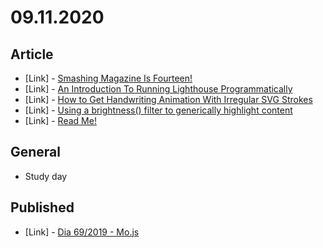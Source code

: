 # 09.11.2020

## Article

- \[Link\] - [Smashing Magazine Is Fourteen!](https://www.smashingmagazine.com/2020/09/smashing-birthday-2020/)
- \[Link\] - [An Introduction To Running Lighthouse Programmatically](https://www.smashingmagazine.com/2020/09/introduction-running-lighthouse-programmatically/)
- \[Link\] - [How to Get Handwriting Animation With Irregular SVG Strokes](https://css-tricks.com/how-to-get-handwriting-animation-with-irregular-svg-strokes/)
- \[Link\] - [Using a brightness() filter to generically highlight content](https://css-tricks.com/using-a-brightness-filter-to-generically-highlight-content/)
- \[Link\] - [Read Me!](https://css-tricks.com/read-me/)

## General

- Study day

## Published

- \[Link\] - [Dia 69/2019 - Mo.js](https://nerdcalistenico.com.br/hemersonvianna/artigos/daysofcode/2019/dia-69-mo-js/)
